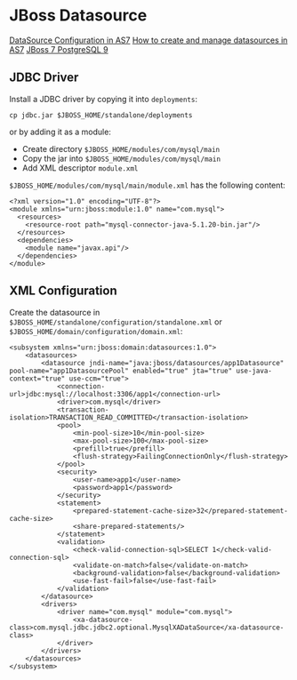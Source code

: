 # JBoss Datasource

[DataSource Configuration in AS7](https://community.jboss.org/wiki/DataSourceConfigurationinAS7)
[How to create and manage datasources in AS7](http://www.javalinux.it/wordpress/2011/07/14/how-to-create-an-manage-datasources-in-as7/)
[JBoss 7 PostgreSQL 9](http://jan.zawodny.pl/blog/2011/07/jboss-7-postgresql-9)

## JDBC Driver

Install a JDBC driver by copying it into `deployments`:

    cp jdbc.jar $JBOSS_HOME/standalone/deployments

or by adding it as a module:

* Create directory `$JBOSS_HOME/modules/com/mysql/main`
* Copy the jar into `$JBOSS_HOME/modules/com/mysql/main`
* Add XML descriptor `module.xml`

`$JBOSS_HOME/modules/com/mysql/main/module.xml` has the following content:

    <?xml version="1.0" encoding="UTF-8"?>
    <module xmlns="urn:jboss:module:1.0" name="com.mysql">
      <resources>
        <resource-root path="mysql-connector-java-5.1.20-bin.jar"/>
      </resources>
      <dependencies>
        <module name="javax.api"/>
      </dependencies>
    </module>

## XML Configuration

Create the datasource in `$JBOSS_HOME/standalone/configuration/standalone.xml` or `$JBOSS_HOME/domain/configuration/domain.xml`:

    <subsystem xmlns="urn:jboss:domain:datasources:1.0">
        <datasources>
            <datasource jndi-name="java:jboss/datasources/app1Datasource" pool-name="app1DatasourcePool" enabled="true" jta="true" use-java-context="true" use-ccm="true">
                <connection-url>jdbc:mysql://localhost:3306/app1</connection-url>
                <driver>com.mysql</driver>
                <transaction-isolation>TRANSACTION_READ_COMMITTED</transaction-isolation>
                <pool>
                    <min-pool-size>10</min-pool-size>
                    <max-pool-size>100</max-pool-size>
                    <prefill>true</prefill>
                    <flush-strategy>FailingConnectionOnly</flush-strategy>
                </pool>
                <security>
                    <user-name>app1</user-name>
                    <password>app1</password>
                </security>
                <statement>
                    <prepared-statement-cache-size>32</prepared-statement-cache-size>
                    <share-prepared-statements/>
                </statement>
                <validation>
                    <check-valid-connection-sql>SELECT 1</check-valid-connection-sql>
                    <validate-on-match>false</validate-on-match>
                    <background-validation>false</background-validation>
                    <use-fast-fail>false</use-fast-fail>
                </validation>
            </datasource>
            <drivers>
                <driver name="com.mysql" module="com.mysql">
                    <xa-datasource-class>com.mysql.jdbc.jdbc2.optional.MysqlXADataSource</xa-datasource-class>
                </driver>
            </drivers>
        </datasources>
    </subsystem>
